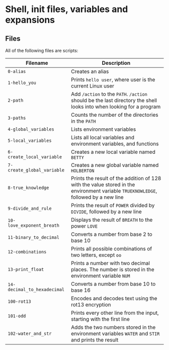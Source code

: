 # Shell, init files, variables and expansions

## Files
All of the following files are scripts:

| Filename | Description |
| -------- | ----------- |
| `0-alias` | Creates an alias |
| `1-hello_you` | Prints `hello user`, where user is the current Linux user |
| `2-path` | Add `/action` to the `PATH`. `/action` should be the last directory the shell looks into when looking for a program |
| `3-paths` | Counts the number of the directories in the `PATH` |
| `4-global_variables` | Lists environment variables |
| `5-local_variables` | Lists all local variables and environment variables, and functions |
| `6-create_local_variable` | Creates a new local variable named `BETTY` |
| `7-create_global_variable` | Creates a new global variable named `HOLBERTON` |
| `8-true_knowledge` | Prints the result of the addition of 128 with the value stored in the environment variable `TRUEKNOWLEDGE`, followed by a new line |
| `9-divide_and_rule` | Prints the result of `POWER` divided by `DIVIDE`, followed by a new line |
| `10-love_exponent_breath` | Displays the result of `BREATH` to the power `LOVE` |
| `11-binary_to_decimal` | Converts a number from base 2 to base 10 |
| `12-combinations` | Prints all possible combinations of two letters, except `oo` |
| `13-print_float` | Prints a number with two decimal places. The number is stored in the environment variable `NUM` |
| `14-decimal_to_hexadecimal` | Converts a number from base 10 to base 16 |
| `100-rot13` | Encodes and decodes text using the rot13 encryption |
| `101-odd` | Prints every other line from the input, starting with the first line |
| `102-water_and_str` | Adds the two numbers stored in the environment variables `WATER` and `STIR` and prints the result |
